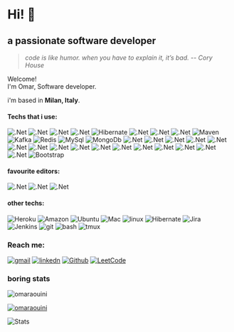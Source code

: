 # Hi! 👋 
## a passionate software developer
> _code is like humor. when you have to explain it, it’s bad._
> -- <cite>Cory House</cite>
>

<p>
Welcome! </br> I'm Omar, Software developer.

i'm based in <b>Milan, Italy</b>.
</p>
<p>

#### Techs that i use:
![.Net](https://img.shields.io/badge/Go-00ADD8?style=for-the-badge&logo=go&logoColor=white) ![.Net](https://img.shields.io/badge/Rust-000000?style=for-the-badge&logo=rust&logoColor=white) ![.Net](https://img.shields.io/badge/Java-ED8B00?style=for-the-badge&logo=java&logoColor=white) ![.Net](https://img.shields.io/badge/Spring-6DB33F?style=for-the-badge&logo=spring&logoColor=white) ![Hibernate](https://img.shields.io/badge/Hibernate-59666C?style=for-the-badge&logo=Hibernate&logoColor=white) ![.Net](https://img.shields.io/badge/Junit5-25A162?style=for-the-badge&logo=junit5&logoColor=white) ![.Net](https://img.shields.io/badge/Swagger-85EA2D?style=for-the-badge&logo=Swagger&logoColor=white)  ![.Net](https://img.shields.io/badge/Selenium-43B02A?style=for-the-badge&logo=Selenium&logoColor=white) ![Maven](https://img.shields.io/badge/apache_maven-C71A36?style=for-the-badge&logo=apachemaven&logoColor=white)     ![Kafka](https://img.shields.io/badge/Apache_Kafka-231F20?style=for-the-badge&logo=apache-kafka&logoColor=white) ![Redis](https://img.shields.io/badge/redis-%23DD0031.svg?&style=for-the-badge&logo=redis&logoColor=white) ![MySql](https://img.shields.io/badge/MySQL-005C84?style=for-the-badge&logo=mysql&logoColor=white) ![MongoDb](https://img.shields.io/badge/MongoDB-4EA94B?style=for-the-badge&logo=mongodb&logoColor=white) ![.Net](https://img.shields.io/badge/Docker-2CA5E0?style=for-the-badge&logo=docker&logoColor=white) ![.Net](https://img.shields.io/badge/C%23-239120?style=for-the-badge&logo=c-sharp&logoColor=white) ![.Net](https://img.shields.io/badge/.NET-512BD4?style=for-the-badge&logo=dotnet&logoColor=white) ![.Net](https://img.shields.io/badge/Ruby-CC342D?style=for-the-badge&logo=ruby&logoColor=white) ![.Net](https://img.shields.io/badge/Python-FFD43B?style=for-the-badge&logo=python&logoColor=blue) ![.Net](https://img.shields.io/badge/Flask-000000?style=for-the-badge&logo=flask&logoColor=white) ![.Net](https://img.shields.io/badge/Django-092E20?style=for-the-badge&logo=django&logoColor=green) ![.Net](https://img.shields.io/badge/TypeScript-007ACC?style=for-the-badge&logo=typescript&logoColor=white) ![.Net](https://img.shields.io/badge/Node.js-339933?style=for-the-badge&logo=nodedotjs&logoColor=white) ![.Net](https://img.shields.io/badge/nestjs-E0234E?style=for-the-badge&logo=nestjs&logoColor=white) ![.Net](https://img.shields.io/badge/Express.js-000000?style=for-the-badge&logo=express&logoColor=white) ![.Net](https://img.shields.io/badge/JavaScript-323330?style=for-the-badge&logo=javascript&logoColor=F7DF1E`) ![.Net](https://img.shields.io/badge/HTML5-E34F26?style=for-the-badge&logo=html5&logoColor=white) ![.Net](https://img.shields.io/badge/CSS3-1572B6?style=for-the-badge&logo=css3&logoColor=white)  ![.Net](https://img.shields.io/badge/Svelte-4A4A55?style=for-the-badge&logo=svelte&logoColor=FF3E00)  ![.Net](https://img.shields.io/badge/React-20232A?style=for-the-badge&logo=react&logoColor=61DAFB)  ![Bootstrap](https://img.shields.io/badge/Bootstrap-563D7C?style=for-the-badge&logo=bootstrap&logoColor=white)

#### favourite editors:
![.Net](https://img.shields.io/badge/Visual_Studio_Code-0078D4?style=for-the-badge&logo=visual%20studio%20code&logoColor=white) ![.Net](https://img.shields.io/badge/Visual_Studio-5C2D91?style=for-the-badge&logo=visual%20studio&logoColor=white)  ![.Net](https://img.shields.io/badge/IntelliJ_IDEA-000000.svg?style=for-the-badge&logo=intellij-idea&logoColor=white)
#### other techs:
   ![Heroku](https://img.shields.io/badge/Heroku-430098?style=for-the-badge&logo=heroku&logoColor=white) ![Amazon](https://img.shields.io/badge/Amazon_AWS-FF9900?style=for-the-badge&logo=amazonaws&logoColor=white) 
![Ubuntu](https://img.shields.io/badge/Ubuntu-E95420?style=for-the-badge&logo=ubuntu&logoColor=white) ![Mac](https://img.shields.io/badge/mac%20os-000000?style=for-the-badge&logo=apple&logoColor=white) ![linux](https://img.shields.io/badge/Linux-FCC624?style=for-the-badge&logo=linux&logoColor=black) 
![Hibernate](https://img.shields.io/badge/Trello-0052CC?style=for-the-badge&logo=trello&logoColor=white) ![Jira](https://img.shields.io/badge/Jira-0052CC?style=for-the-badge&logo=Jira&logoColor=white) ![Jenkins](https://img.shields.io/badge/Jenkins-D24939?style=for-the-badge&logo=Jenkins&logoColor=white) ![git](https://img.shields.io/badge/GIT-E44C30?style=for-the-badge&logo=git&logoColor=white) ![bash](https://img.shields.io/badge/GNU%20Bash-4EAA25?style=for-the-badge&logo=GNU%20Bash&logoColor=white) ![tmux](https://img.shields.io/badge/tmux-1BB91F?style=for-the-badge&logo=tmux&logoColor=white)

<p/>

### Reach me:
[![gmail](https://img.shields.io/badge/Gmail-D14836?style=for-the-badge&logo=gmail&logoColor=white)](mailto:aouini.omar93@gmail.com) [![linkedn](https://img.shields.io/badge/LinkedIn-0077B5?style=for-the-badge&logo=linkedin&logoColor=white)](https://www.linkedin.com/in/omar-aouini/) [![Github](https://img.shields.io/badge/GitHub-100000?style=for-the-badge&logo=github&logoColor=white)](https://github.com/OmarAouini) [![LeetCode](https://img.shields.io/badge/-LeetCode-FFA116?style=for-the-badge&logo=LeetCode&logoColor=black)](https://leetcode.com/OmarAouini/) 
### boring stats
 <p align="left"> <img src="https://komarev.com/ghpvc/?username=omaraouini&label=Profile%20views&color=0e75b6&style=flat" alt="omaraouini" /> </p>
 
<p align="left"> <a href="https://github.com/ryo-ma/github-profile-trophy"><img src="https://github-profile-trophy.vercel.app/?username=omaraouini" alt="omaraouini" /></a> </p>

![Stats](https://github-readme-stats.vercel.app/api?username=OmarAouini)



